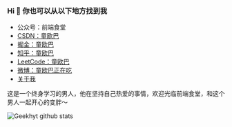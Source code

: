 ### Hi 👋 你也可以从以下地方找到我

- 公众号：前端食堂
- [CSDN：童欧巴](https://blog.csdn.net/weixin_37352936)
- [掘金：童欧巴](https://juejin.im/user/5a2de8a8f265da4320032fc4/posts/)
- [知乎：童欧巴](https://www.zhihu.com/people/huo-yi-tong-98/)
- [LeetCode：童欧巴](https://leetcode-cn.com/u/tongobama/)
- [微博：童欧巴正在吃](https://www.weibo.com/2771284557/)
- [关于我](https://hungryturbo.com/about/)

这是一个终身学习的男人，他在坚持自己热爱的事情，欢迎光临前端食堂，和这个男人一起开心的变胖～

![Geekhyt github stats](https://github-readme-stats.vercel.app/api?username=Geekhyt&show_icons=true)
